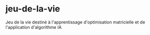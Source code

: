 # jeu-de-la-vie
Jeu de la vie destiné à l'apprentissage d'optimisation matricielle et de l'application d'algorithme IA 
